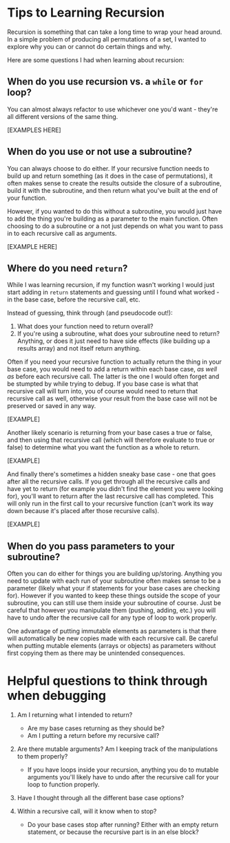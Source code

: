 # Tips to Learning Recursion

Recursion is something that can take a long time to wrap your head around. In a simple problem of producing all permutations of a set, I wanted to explore why you can or cannot do certain things and why.

Here are some questions I had when learning about recursion:

## When do you use recursion vs. a `while` or `for` loop?

You can almost always refactor to use whichever one you'd want - they're all different versions of the same thing.

[EXAMPLES HERE]

## When do you use or not use a subroutine?

You can always choose to do either. If your recursive function needs to build up and return something (as it does in the case of permutations), it often makes sense to create the results outside the closure of a subroutine, build it with the subroutine, and then return what you've built at the end of your function.

However, if you wanted to do this without a subroutine, you would just have to add the thing you're building as a parameter to the main function. Often choosing to do a subroutine or a not just depends on what you want to pass in to each recursive call as arguments.

[EXAMPLE HERE]

## Where do you need `return`?

While I was learning recursion, if my function wasn't working I would just start adding in `return` statements and guessing until I found what worked - in the base case, before the recursive call, etc.

Instead of guessing, think through (and pseudocode out!):
1. What does your function need to return overall?
2. If you're using a subroutine, what does your subroutine need to return? Anything, or does it just need to have side effects (like building up a results array) and not itself return anything.

Often if you need your recursive function to actually return the thing in your base case, you would need to add a return within each base case, _as well as_ before each recursive call. The latter is the one I would often forget and be stumpted by while trying to debug. If you base case is what that recursive call will turn into, you of course would need to return that recursive call as well, otherwise your result from the base case will not be preserved or saved in any way.

[EXAMPLE]

Another likely scenario is returning from your base cases a true or false, and then using that recursive call (which will therefore evaluate to true or false) to determine what you want the function as a whole to return.

[EXAMPLE]

And finally there's sometimes a hidden sneaky base case - one that goes after all the recursive calls. If you get through all the recursive calls and have yet to return (for example you didn't find the element you were looking for), you'll want to return after the last recursive call has completed. This will only run in the first call to your recursive function (can't work its way down because it's placed after those recursive calls).

[EXAMPLE]

## When do you pass parameters to your subroutine?

Often you can do either for things you are building up/storing. Anything you need to update with each run of your subroutine often makes sense to be a parameter (likely what your if statements for your base cases are checking for). However if you wanted to keep these things outside the scope of your subroutine, you can still use them inside your subroutine of course. Just be careful that however you manipulate them (pushing, adding, etc.) you will have to undo after the recursive call for any type of loop to work properly.

One advantage of putting immutable elements as parameters is that there will automatically be new copies made with each recursive call. Be careful when putting mutable elements (arrays or objects) as parameters without first copying them as there may be unintended consequences.

# Helpful questions to think through when debugging

1. Am I returning what I intended to return?
    - Are my base cases returning as they should be?
    - Am I putting a return before my recursive call?

2. Are there mutable arguments? Am I keeping track of the manipulations to them properly?
    - If you have loops inside your recursion, anything you do to mutable arguments you'll likely have to undo after the recursive call for your loop to function properly.

3. Have I thought through all the different base case options?

4. Within a recursive call, will it know when to stop?
    - Do your base cases stop after running? Either with an empty return statement, or because the recursive part is in an else block?

